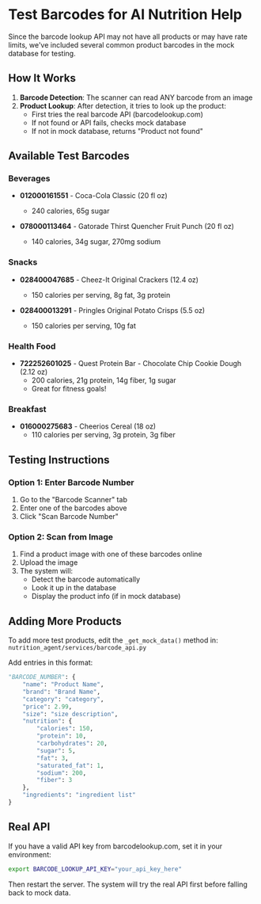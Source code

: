 # Test Barcodes for AI Nutrition Help

Since the barcode lookup API may not have all products or may have rate limits, we've included several common product barcodes in the mock database for testing.

## How It Works

1. **Barcode Detection**: The scanner can read ANY barcode from an image
2. **Product Lookup**: After detection, it tries to look up the product:
   - First tries the real barcode API (barcodelookup.com)
   - If not found or API fails, checks mock database
   - If not in mock database, returns "Product not found"

## Available Test Barcodes

### Beverages
- **012000161551** - Coca-Cola Classic (20 fl oz)
  - 240 calories, 65g sugar

- **078000113464** - Gatorade Thirst Quencher Fruit Punch (20 fl oz)
  - 140 calories, 34g sugar, 270mg sodium

### Snacks
- **028400047685** - Cheez-It Original Crackers (12.4 oz)
  - 150 calories per serving, 8g fat, 3g protein

- **028400013291** - Pringles Original Potato Crisps (5.5 oz)
  - 150 calories per serving, 10g fat

### Health Food
- **722252601025** - Quest Protein Bar - Chocolate Chip Cookie Dough (2.12 oz)
  - 200 calories, 21g protein, 14g fiber, 1g sugar
  - Great for fitness goals!

### Breakfast
- **016000275683** - Cheerios Cereal (18 oz)
  - 110 calories per serving, 3g protein, 3g fiber

## Testing Instructions

### Option 1: Enter Barcode Number
1. Go to the "Barcode Scanner" tab
2. Enter one of the barcodes above
3. Click "Scan Barcode Number"

### Option 2: Scan from Image
1. Find a product image with one of these barcodes online
2. Upload the image
3. The system will:
   - Detect the barcode automatically
   - Look it up in the database
   - Display the product info (if in mock database)

## Adding More Products

To add more test products, edit the `_get_mock_data()` method in:
`nutrition_agent/services/barcode_api.py`

Add entries in this format:
```python
"BARCODE_NUMBER": {
    "name": "Product Name",
    "brand": "Brand Name",
    "category": "category",
    "price": 2.99,
    "size": "size description",
    "nutrition": {
        "calories": 150,
        "protein": 10,
        "carbohydrates": 20,
        "sugar": 5,
        "fat": 3,
        "saturated_fat": 1,
        "sodium": 200,
        "fiber": 3
    },
    "ingredients": "ingredient list"
}
```

## Real API

If you have a valid API key from barcodelookup.com, set it in your environment:
```bash
export BARCODE_LOOKUP_API_KEY="your_api_key_here"
```

Then restart the server. The system will try the real API first before falling back to mock data.
